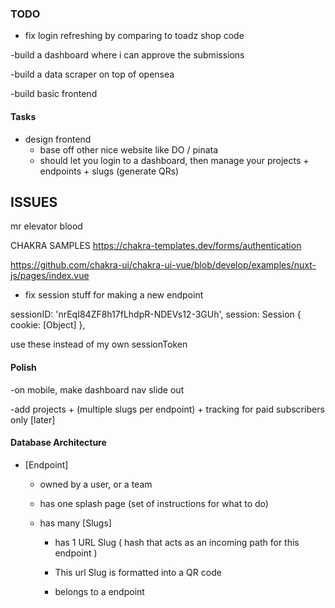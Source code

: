 ### TODO

- fix login refreshing by comparing to toadz shop code 

-build a dashboard where i can approve the submissions 

-build a data scraper on top of opensea 

-build basic frontend 


#### Tasks 

- design frontend 
    - base off other nice website like DO / pinata 
    - should let you login to a dashboard, then manage your projects + endpoints + slugs (generate QRs)
    


## ISSUES 

mr elevator
blood 





CHAKRA SAMPLES 
https://chakra-templates.dev/forms/authentication

https://github.com/chakra-ui/chakra-ui-vue/blob/develop/examples/nuxt-js/pages/index.vue



- fix session stuff for making a new endpoint 

 sessionID: 'nrEqI84ZF8h17fLhdpR-NDEVs12-3GUh',
    session: Session { cookie: [Object] },


use these instead of my own sessionToken 

#### Polish 

-on mobile, make dashboard nav slide out 

-add projects + (multiple slugs per endpoint) + tracking  for paid subscribers only [later]



#### Database Architecture 

- [Endpoint] 

    - owned by a user, or a team 

    - has one splash page (set of instructions for what to do)

    - has many [Slugs]
        
        - has 1 URL Slug  ( hash that acts as an incoming path for this endpoint  )


        - This url Slug is formatted into a QR code 

        - belongs to a endpoint   


